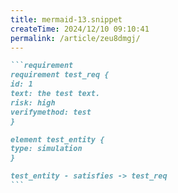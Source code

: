 ```yaml
---
title: mermaid-13.snippet
createTime: 2024/12/10 09:10:41
permalink: /article/zeu8dmgj/
---
```

````md
```requirement
requirement test_req {
id: 1
text: the test text.
risk: high
verifymethod: test
}

element test_entity {
type: simulation
}

test_entity - satisfies -> test_req
```
````
